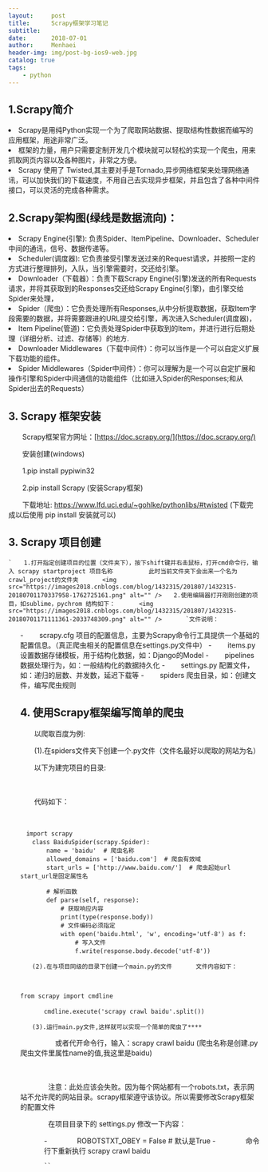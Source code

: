 ```yaml
---
layout:     post
title:      Scrapy框架学习笔记
subtitle:   
date:       2018-07-01
author:     Menhaei
header-img: img/post-bg-ios9-web.jpg
catalog: true
tags:
    - python
---
```

## 1.Scrapy简介

<li>
Scrapy是用纯Python实现一个为了爬取网站数据、提取结构性数据而编写的应用框架，用途非常广泛。
</li>
<li>
框架的力量，用户只需要定制开发几个模块就可以轻松的实现一个爬虫，用来抓取网页内容以及各种图片，非常之方便。
</li>
<li>
Scrapy 使用了 Twisted,其主要对手是Tornado,异步网络框架来处理网络通讯，可以加快我们的下载速度，不用自己去实现异步框架，并且包含了各种中间件接口，可以灵活的完成各种需求。
</li>

## 2.Scrapy架构图(绿线是数据流向)：

<img src="https://images2018.cnblogs.com/blog/1432315/201807/1432315-20180701165108472-705992687.png" alt="" />

<li>
Scrapy Engine(引擎): 负责Spider、ItemPipeline、Downloader、Scheduler中间的通讯，信号、数据传递等。
</li>
<li>
Scheduler(调度器): 它负责接受引擎发送过来的Request请求，并按照一定的方式进行整理排列，入队，当引擎需要时，交还给引擎。
</li>
<li>
Downloader（下载器）：负责下载Scrapy Engine(引擎)发送的所有Requests请求，并将其获取到的Responses交还给Scrapy Engine(引擎)，由引擎交给Spider来处理，
</li>
<li>
Spider（爬虫）：它负责处理所有Responses,从中分析提取数据，获取Item字段需要的数据，并将需要跟进的URL提交给引擎，再次进入Scheduler(调度器)，
</li>
<li>
Item Pipeline(管道)：它负责处理Spider中获取到的Item，并进行进行后期处理（详细分析、过滤、存储等）的地方.
</li>
<li>
Downloader Middlewares（下载中间件）：你可以当作是一个可以自定义扩展下载功能的组件。
</li>
<li>
Spider Middlewares（Spider中间件）：你可以理解为是一个可以自定扩展和操作引擎和Spider中间通信的功能组件（比如进入Spider的Responses;和从Spider出去的Requests）
</li>

## 3. Scrapy 框架安装

　　Scrapy框架官方网址：[https://doc.scrapy.org/](https://doc.scrapy.org/)

　　安装创建(windows)

　　1.pip install pypiwin32

　　2.pip install Scrapy (安装Scrapy框架)

　　下载地址: https://www.lfd.uci.edu/~gohlke/pythonlibs/#twisted   (下载完成以后使用 pip install 安装就可以)

## 3. Scrapy 项目创建

```
`　　1.打开指定创建项目的位置（文件夹下），按下shift键并右击鼠标，打开cmd命令行，输入 scrapy startproject 项目名称　　　　　　此时当前文件夹下会出来一个名为crawl_project的文件夹　　　　<img src="https://images2018.cnblogs.com/blog/1432315/201807/1432315-20180701170337958-1762725161.png" alt="" />　　2.使用编辑器打开刚刚创建的项目，如sublime，pychrom 结构如下：　　　　<img src="https://images2018.cnblogs.com/blog/1432315/201807/1432315-20180701171111361-2033748309.png" alt="" />　　　　`文件说明：
```

<li style="list-style-type: none;">
<ul>
- 　　scrapy.cfg  项目的配置信息，主要为Scrapy命令行工具提供一个基础的配置信息。（真正爬虫相关的配置信息在settings.py文件中）
- 　　items.py    设置数据存储模板，用于结构化数据，如：Django的Model
- 　　pipelines    数据处理行为，如：一般结构化的数据持久化
- 　　settings.py 配置文件，如：递归的层数、并发数，延迟下载等
- 　　spiders      爬虫目录，如：创建文件，编写爬虫规则

## 4. 使用Scrapy框架编写简单的爬虫

　　以爬取百度为例:

　　(1).在spiders文件夹下创建一个.py文件（文件名最好以爬取的网站为名）

　　以下为建完项目的目录:

　　　　<img src="https://images2018.cnblogs.com/blog/1432315/201807/1432315-20180701171452273-590851924.png" alt="" />

　　代码如下：　　

```
　
```

```
　import scrapy
　　class BaiduSpider(scrapy.Spider):
    　　name = 'baidu'  # 爬虫名称  
    　　allowed_domains = ['baidu.com']  # 爬虫有效域  
    　　start_urls = ['http://www.baidu.com/']  # 爬虫起始url start_url是固定属性名  

    　　# 解析函数  
    　　def parse(self, response):
        　　# 获取响应内容  
        　　print(type(response.body))
        　　# 文件编码必须指定  
        　　with open('baidu.html', 'w', encoding='utf-8') as f:
            　　# 写入文件  
            　　f.write(response.body.decode('utf-8'))  
```

```
　　(2).在与项目同级的目录下创建一个main.py的文件　　　　文件内容如下：
```

```
　　　　
```

```
from scrapy import cmdline

　　　　cmdline.execute('scrapy crawl baidu'.split())
```

```
　　(3).运行main.py文件,这样就可以实现一个简单的爬虫了****
```

　　　　　或者代开命令行，输入：scrapy crawl baidu (爬虫名称是创建.py爬虫文件里属性name的值,我这里是baidu)

　　　　

　　　　注意：此处应该会失败。因为每个网站都有一个robots.txt，表示网站不允许爬的网站目录。scrapy框架遵守该协议。所以需要修改Scrapy框架的配置文件

　　　　在项目目录下的 settings.py 修改一下内容：

<li style="list-style-type: none;">
<ul>
<li style="list-style-type: none;">
<ul>
- 　　　　ROBOTSTXT_OBEY = False # 默认是True
- 　　　　命令行下重新执行 scrapy crawl baidu

```
``
```
